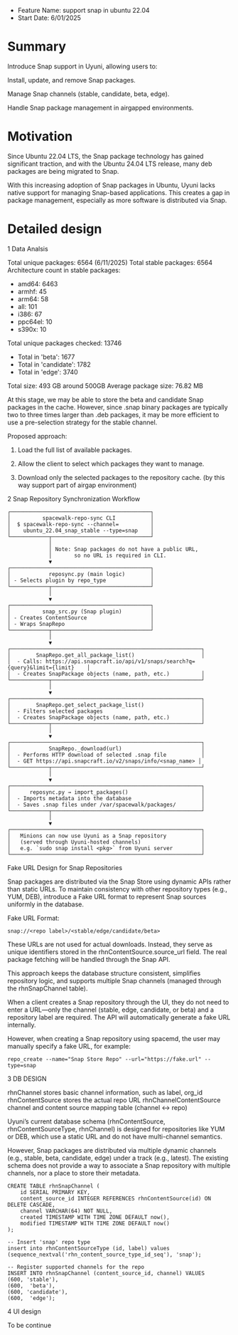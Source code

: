 - Feature Name: support snap in ubuntu 22.04
- Start Date: 6/01/2025

# Summary
[summary]: #summary

Introduce Snap support in Uyuni, allowing users to:

Install, update, and remove Snap packages.

Manage Snap channels (stable, candidate, beta, edge).

Handle Snap package management in airgapped environments.

# Motivation
[motivation]: #motivation

Since Ubuntu 22.04 LTS, the Snap package technology has gained significant traction, and with the Ubuntu 24.04 LTS release, many deb packages are being migrated to Snap.

With this increasing adoption of Snap packages in Ubuntu, Uyuni lacks native support for managing Snap-based applications. This creates a gap in package management, especially as more software is distributed via Snap.


# Detailed design
[design]: #detailed-design

1 Data Analsis 

Total unique packages: 6564 (6/11/2025)
Total stable packages: 6564
Architecture count in stable packages:
  - amd64: 6463
  - armhf: 45
  - arm64: 58
  - all: 101
  - i386: 67
  - ppc64el: 10
  - s390x: 10

Total unique packages checked: 13746
- Total in 'beta': 1677
- Total in 'candidate': 1782
- Total in 'edge': 3740

Total size: 493 GB  around 500GB
Average package size: 76.82 MB

At this stage, we may be able to store the beta and candidate Snap packages in the cache.
However, since .snap binary packages are typically two to three times larger than .deb packages, it may be more efficient to use a pre-selection strategy for the stable channel.

Proposed approach:

1. Load the full list of available packages.

2. Allow the client to select which packages they want to manage.

3. Download only the selected packages to the repository cache. (by this way support part of airgap environment)

2 Snap Repository Synchronization Workflow

```text
┌────────────────────────────────────────────┐
│          spacewalk-repo-sync CLI           │
│  $ spacewalk-repo-sync --channel=          │
│    ubuntu_22.04_snap_stable --type=snap    │
└────────────┬───────────────────────────────┘
             │
             │ Note: Snap packages do not have a public URL,
             │       so no URL is required in CLI.
             ▼
┌────────────────────────────────────────────┐
│            reposync.py (main logic)        │
│ - Selects plugin by repo_type              │
└────────────┬───────────────────────────────┘
             │
             ▼
┌────────────────────────────────────────────┐
│          snap_src.py (Snap plugin)         │
│ - Creates ContentSource                    │
│ - Wraps SnapRepo                           │
└────────────┬───────────────────────────────┘
             │
             ▼
┌────────────────────────────────────────────────────────────┐
│        SnapRepo.get_all_package_list()                     │
│  - Calls: https://api.snapcraft.io/api/v1/snaps/search?q={query}&limit={limit}    │
│  - Creates SnapPackage objects (name, path, etc.)          │
└────────────┬───────────────────────────────────────────────┘
             │
             ▼
┌────────────────────────────────────────────────────────────┐
│        SnapRepo.get_select_package_list()                  │
│  - Filters selected packages                               │
│  - Creates SnapPackage objects (name, path, etc.)          │
└────────────┬───────────────────────────────────────────────┘
             │
             ▼
┌────────────────────────────────────────────────────────────┐
│            SnapRepo._download(url)                         │
│  - Performs HTTP download of selected .snap file           │
│  - GET https://api.snapcraft.io/v2/snaps/info/<snap_name> │
└────────────┬───────────────────────────────────────────────┘
             │
             ▼
┌────────────────────────────────────────────────────────────┐
│      reposync.py → import_packages()                       │
│  - Imports metadata into the database                      │
│  - Saves .snap files under /var/spacewalk/packages/        │
└────────────┬───────────────────────────────────────────────┘
             │
             ▼
┌────────────────────────────────────────────────────────────┐
│   Minions can now use Uyuni as a Snap repository           │
│   (served through Uyuni-hosted channels)                   │
│   e.g. `sudo snap install <pkg>` from Uyuni server         │
└────────────────────────────────────────────────────────────┘
```

Fake URL Design for Snap Repositories

Snap packages are distributed via the Snap Store using dynamic APIs rather than static URLs. To maintain consistency with other repository types (e.g., YUM, DEB),  introduce a Fake URL format to represent Snap sources uniformly in the database.

Fake URL Format:
```
snap://<repo label>/<stable/edge/candidate/beta>
```


These URLs are not used for actual downloads. Instead, they serve as unique identifiers stored in the rhnContentSource.source_url field. The real package fetching will be handled through the Snap API.

This approach keeps the database structure consistent, simplifies repository logic, and supports multiple Snap channels (managed through the rhnSnapChannel table).

When a client creates a Snap repository through the UI, they do not need to enter a URL—only the channel (stable, edge, candidate, or beta) and a repository label are required. The API will automatically generate a fake URL internally.

However, when creating a Snap repository using spacemd, the user may manually specify a fake URL, for example:
```
repo_create --name="Snap Store Repo" --url="https://fake.url" --type=snap
```


3 DB DESIGN

rhnChannel stores basic channel information, such as label, org_id
rhnContentSource stores the actual repo URL
rhnChannelContentSource channel and content source mapping table (channel ↔ repo)

Uyuni’s current database schema (rhnContentSource, rhnContentSourceType, rhnChannel) is designed for repositories like YUM or DEB, which use a static URL and do not have multi-channel semantics.

However, Snap packages are distributed via multiple dynamic channels (e.g., stable, beta, candidate, edge) under a track (e.g., latest). The existing schema does not provide a way to associate a Snap repository with multiple channels, nor a place to store their metadata.
``` text
CREATE TABLE rhnSnapChannel (
    id SERIAL PRIMARY KEY,
    content_source_id INTEGER REFERENCES rhnContentSource(id) ON DELETE CASCADE,
    channel VARCHAR(64) NOT NULL,
    created TIMESTAMP WITH TIME ZONE DEFAULT now(),
    modified TIMESTAMP WITH TIME ZONE DEFAULT now()
);

-- Insert 'snap' repo type
insert into rhnContentSourceType (id, label) values
(sequence_nextval('rhn_content_source_type_id_seq'), 'snap');

-- Register supported channels for the repo
INSERT INTO rhnSnapChannel (content_source_id, channel) VALUES
(600, 'stable'),
(600,  'beta'),
(600, 'candidate'),
(600,  'edge');
```



4 UI design 

To be continue


